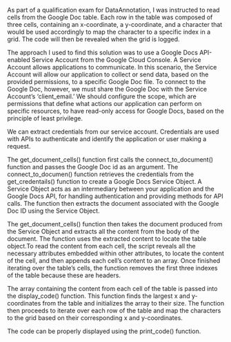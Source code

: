 As part of a qualification exam for DataAnnotation, I was instructed to read cells from the Google Doc table. Each row in the table was composed of three cells, containing an x-coordinate, a y-coordinate, and a character that would be used accordingly to map the character to a specific index in a grid. The code will then be revealed when the grid is logged. 

The approach I used to find this solution was to use a Google Docs API-enabled Service Account from the Google Cloud Console. A Service Account allows applications to communicate. In this scenario, the Service Account will allow our application to collect or send data, based on the provided permissions, to a specific Google Doc file. To connect to the Google Doc, however, we must share the Google Doc with the Service Account’s ‘client_email.’ We should configure the scope, which are permissions that define what actions our application can perform on specific resources, to have read-only access for Google Docs, based on the principle of least privilege.

 We can extract credentials from our service account. Credentials are used with APIs to authenticate and identify the application or user making a request. 

The get_document_cells() function first calls the connect_to_document() function and passes the Google Doc id as an argument. The connect_to_documen() function retrieves the credentials from the get_credentails() function to create a Google Docs Service Object. A Service Object acts as an intermediary between your application and the Google Docs API, for handling authentication and providing methods for API calls. The function then extracts the document associated with the Google Doc ID using the Service Object. 

The get_document_cells() function then takes the document produced from the Service Object and extracts all the content from the body of the document. The function uses the extracted content to locate the table object.To read the content from each cell, the script reveals all the necessary attributes embedded within other attributes, to locate the content of the cell, and then appends each cell’s content to an array. Once finished iterating over the table’s cells, the function removes the first three indexes of the table because these are headers. 

The array containing the content from each cell of the table is passed into the display_code() function. This function finds the largest x and y-coordinates from the table and initializes the array to their size. The function then proceeds to iterate over each row of the table and map the characters to the grid based on their corresponding x and y-coordinates.  

The code can be properly displayed using the print_code() function. 
